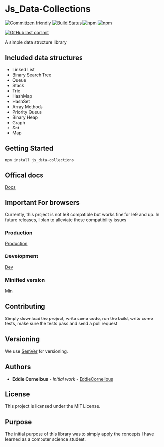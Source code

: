# Js_Data-Collections

[![Commitizen friendly](https://img.shields.io/badge/commitizen-friendly-brightgreen.svg)](http://commitizen.github.io/cz-cli/)
[![Build Status](https://travis-ci.org/EddieCornelious/js_data-collections.svg?branch=master)](https://travis-ci.org/EddieCornelious/js_data-collections)
[![npm](https://img.shields.io/npm/v/js_data-collections.svg)](https://www.npmjs.com/package/js_data-collections)
[![npm](https://img.shields.io/npm/l/js_data-collections.svg)](https://npmjs.com/package/js_data-collections)


[![GitHub last commit](https://img.shields.io/github/last-commit/EddieCornelious/js_data-collections.svg)](https://github.com/EddieCornelious/js_data-collections)



A simple data structure library

## Included data structures

* Linked List
* Binary Search Tree
* Queue
* Stack
* Trie
* HashMap
* HashSet
* Array Methods
* Priority Queue
* Binary Heap
* Graph
* Set
* Map

## Getting Started

```
npm install js_data-collections
```
## Offical docs
[Docs](https://eddiecornelious.github.io/js_data-collections/)

## Important For browsers

Currently, this project is not Ie8 compatible but works fine for Ie9 and up.
In future releases, I plan to alleviate these compatibility issues


### Production

[Production](https://cdn.rawgit.com/EddieCornelious/js_data-collections/master/collections.js)

### Development

[Dev](https://rawgit.com/EddieCornelious/js_data-collections/master/collections.js)

### Minified version
[Min](https://cdn.rawgit.com/EddieCornelious/js_data-collections/master/collections.min.js)


## Contributing

Simply download the project, write some code, run the build, write some tests, 
make sure the tests pass and send a pull request


## Versioning

We use [SemVer](http://semver.org/) for versioning.

## Authors

* **Eddie Cornelious** - *Initial work* - [EddieCornelious](https://github.com/EddieCornelious)

## License

This project is licensed under the MIT License.

## Purpose

The initial purpose of this library was to simply apply the concepts I have 
learned as a computer science student.


